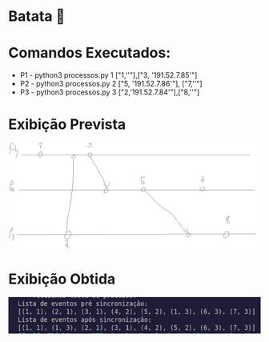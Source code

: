 # Batata 🥔

# Comandos Executados:
* P1 - python3 processos.py 1 ["1,''"],["3, '191.52.7.85'"]
* P2 - python3 processos.py 2 ["5, '191.52.7.86'"], ["7,''"]
* P3 - python3 processos.py 3 ["2,'191.52.7.84'"],["8,''"]

# Exibição Prevista
![alt text](prevista.png)

# Exibição Obtida
![alt text](obtida.png)